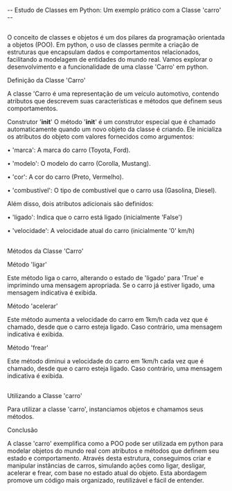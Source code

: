 -- Estudo de Classes em Python: Um exemplo prático com a Classe 'carro' --
##
 O conceito de classes e objetos é um dos pilares da programação orientada a objetos (POO). 
 Em python, o uso de classes permite a criação de estruturas que encapsulam dados e comportamentos
 relacionados, facilitando a modelagem de entidades do mundo real. Vamos explorar o
 desenvolvimento e a funcionalidade de uma classe 'Carro' em python.

 Definição da Classe 'Carro'
 
 A classe 'Carro é uma representação de um veículo automotivo, contendo atributos que descrevem
 suas características e métodos que definem seus comportamentos.

 Construtor '__init__'
 O método '__init__' é um construtor especial que é chamado automaticamente quando um novo 
 objeto da classe é criando. Ele inicializa os atributos do objeto com valores fornecidos como
 argumentos:
 
 
 • 'marca': A marca do carro (Toyota, Ford).
 
 • 'modelo': O modelo do carro (Corolla, Mustang).
 
 • 'cor': A cor do carro (Preto, Vermelho).
 
 • 'combustível': O tipo de combustível que o carro usa (Gasolina, Diesel).

 Além disso, dois atributos adicionais são definidos:

 • 'ligado':  Indica que o carro está ligado (inicialmente 'False')
 
 • 'velocidade': A velocidade atual do carro (inicialmente '0' km/h)
 
##

 Métodos da Classe 'Carro'
 
 Método 'ligar'

 Este método liga o carro, alterando o estado de 'ligado' para 'True' e imprimindo uma mensagem apropriada.
 Se o carro já estiver ligado, uma mensagem indicativa é exibida.


 Método 'acelerar'

 Este método aumenta a velocidade do carro em 1km/h cada vez que é chamado, desde que o carro
 esteja ligado. Caso contrário, uma mensagem indicativa é exibida.

 Método 'frear'

 Este método diminui a velocidade do carro em 1km/h cada vez que é chamado, desde que o carro 
 esteja ligado. Caso contrário, uma mensagem indicativa é exibida.

 ##

 Utilizando a Classe 'carro'

 Para utilizar a classe 'carro', instanciamos objetos e chamamos seus métodos.

 Conclusão

 A classe 'carro' exemplifica como a POO pode ser utilizada em python para modelar objetos do 
 mundo real com atributos e métodos que definem seu estado e comportamento. Através desta
 estrutura, conseguimos criar e manipular instâncias de carros, simulando ações como ligar, desligar, 
 acelerar e frear, com base no estado atual do objeto. Esta abordagem promove um código mais
 organizado, reutilizável e fácil de entender.
 
